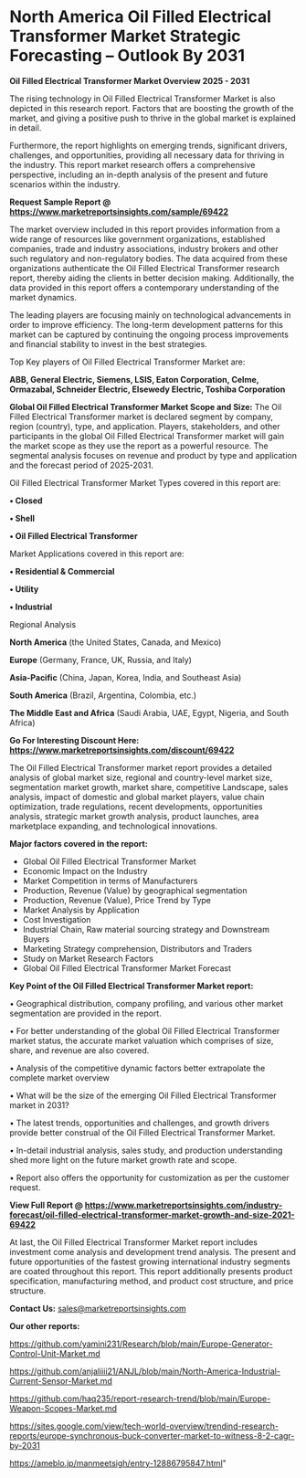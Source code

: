 # North America Oil Filled Electrical Transformer Market Strategic Forecasting – Outlook By 2031

<Strong> Oil Filled Electrical Transformer Market Overview 2025 - 2031</strong>

The rising technology in Oil Filled Electrical Transformer Market is also depicted in this research report. Factors that are boosting the growth of the market, and giving a positive push to thrive in the global market is explained in detail.

Furthermore, the report highlights on emerging trends, significant drivers, challenges, and opportunities, providing all necessary data for thriving in the industry. This report market research offers a comprehensive perspective, including an in-depth analysis of the present and future scenarios within the industry.

<strong>Request Sample Report @ <a href=https://www.marketreportsinsights.com/sample/69422>https://www.marketreportsinsights.com/sample/69422</a></strong>

The market overview included in this report provides information from a wide range of resources like government organizations, established companies, trade and industry associations, industry brokers and other such regulatory and non-regulatory bodies. The data acquired from these organizations authenticate the Oil Filled Electrical Transformer research report, thereby aiding the clients in better decision making. Additionally, the data provided in this report offers a contemporary understanding of the market dynamics.

The leading players are focusing mainly on technological advancements in order to improve efficiency. The long-term development patterns for this market can be captured by continuing the ongoing process improvements and financial stability to invest in the best strategies.

Top Key players of Oil Filled Electrical Transformer Market are:

<strong>ABB, General Electric, Siemens, LSIS, Eaton Corporation, Celme, Ormazabal, Schneider Electric, Elsewedy Electric, Toshiba Corporation</strong>

<strong><b>Global Oil Filled Electrical Transformer Market Scope and Size:</b></strong>
The Oil Filled Electrical Transformer market is declared segment by company, region (country), type, and application. Players, stakeholders, and other participants in the global Oil Filled Electrical Transformer market will gain the market scope as they use the report as a powerful resource. The segmental analysis focuses on revenue and product by type and application and the forecast period of 2025-2031.

Oil Filled Electrical Transformer Market Types covered in this report are:

<strong>• Closed

• Shell

• Oil Filled Electrical Transformer</strong>

Market Applications covered in this report are:

<strong>• Residential & Commercial

• Utility

• Industrial</strong> 

Regional Analysis

<strong>North America</strong> (the United States, Canada, and Mexico)

<strong>Europe</strong> (Germany, France, UK, Russia, and Italy)

<strong>Asia-Pacific</strong> (China, Japan, Korea, India, and Southeast Asia)

<strong>South America</strong> (Brazil, Argentina, Colombia, etc.)

<strong>The Middle East and Africa</strong> (Saudi Arabia, UAE, Egypt, Nigeria, and South Africa)

<strong>Go For Interesting Discount Here: <a href=https://www.marketreportsinsights.com/discount/69422>https://www.marketreportsinsights.com/discount/69422</a></strong>

The Oil Filled Electrical Transformer market report provides a detailed analysis of global market size, regional and country-level market size, segmentation market growth, market share, competitive Landscape, sales analysis, impact of domestic and global market players, value chain optimization, trade regulations, recent developments, opportunities analysis, strategic market growth analysis, product launches, area marketplace expanding, and technological innovations.

<strong><b>Major factors covered in the report:</b></strong>
<ul>
  <li>Global Oil Filled Electrical Transformer Market </li>
  <li>Economic Impact on the Industry</li>
  <li>Market Competition in terms of Manufacturers</li>
  <li>Production, Revenue (Value) by geographical segmentation</li>
  <li>Production, Revenue (Value), Price Trend by Type</li>
  <li>Market Analysis by Application</li>
  <li>Cost Investigation</li>
  <li>Industrial Chain, Raw material sourcing strategy and Downstream Buyers</li>
  <li>Marketing Strategy comprehension, Distributors and Traders</li>
  <li>Study on Market Research Factors</li>
  <li>Global Oil Filled Electrical Transformer Market Forecast</li>
</ul>

<strong><b>Key Point of the Oil Filled Electrical Transformer Market report:</b></strong>

• Geographical distribution, company profiling, and various other market segmentation are provided in the report.

• For better understanding of the global Oil Filled Electrical Transformer market status, the accurate market valuation which comprises of size, share, and revenue are also covered.

• Analysis of the competitive dynamic factors better extrapolate the complete market overview

• What will be the size of the emerging Oil Filled Electrical Transformer market in 2031?

• The latest trends, opportunities and challenges, and growth drivers provide better construal of the Oil Filled Electrical Transformer Market.

• In-detail industrial analysis, sales study, and production understanding shed more light on the future market growth rate and scope.

• Report also offers the opportunity for customization as per the customer request.

<strong><b>View Full Report @ <a href=https://www.marketreportsinsights.com/industry-forecast/oil-filled-electrical-transformer-market-growth-and-size-2021-69422>https://www.marketreportsinsights.com/industry-forecast/oil-filled-electrical-transformer-market-growth-and-size-2021-69422</a></b></strong>


At last, the Oil Filled Electrical Transformer Market report includes investment come analysis and development trend analysis. The present and future opportunities of the fastest growing international industry segments are coated throughout this report. This report additionally presents product specification, manufacturing method, and product cost structure, and price structure.

<strong>Contact Us:</strong>
sales@marketreportsinsights.com

<strong>Our other reports:</strong>

<a href=https://github.com/yamini231/Research/blob/main/Europe-Generator-Control-Unit-Market.md>https://github.com/yamini231/Research/blob/main/Europe-Generator-Control-Unit-Market.md</a>

<a href=https://github.com/anjaliiii21/ANJL/blob/main/North-America-Industrial-Current-Sensor-Market.md>https://github.com/anjaliiii21/ANJL/blob/main/North-America-Industrial-Current-Sensor-Market.md</a>

<a href=https://github.com/haq235/report-research-trend/blob/main/Europe-Weapon-Scopes-Market.md>https://github.com/haq235/report-research-trend/blob/main/Europe-Weapon-Scopes-Market.md</a>

<a href=https://sites.google.com/view/tech-world-overview/trendind-research-reports/europe-synchronous-buck-converter-market-to-witness-8-2-cagr-by-2031>https://sites.google.com/view/tech-world-overview/trendind-research-reports/europe-synchronous-buck-converter-market-to-witness-8-2-cagr-by-2031</a>

<a href=https://ameblo.jp/manmeetsigh/entry-12886795847.html>https://ameblo.jp/manmeetsigh/entry-12886795847.html</a>"
